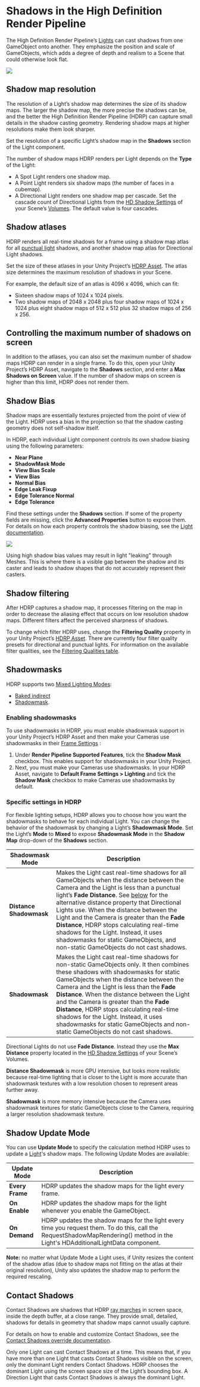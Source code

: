 # Shadows in the High Definition Render Pipeline

The High Definition Render Pipeline’s [Lights](Light-Component.html) can cast shadows from one GameObject onto another. They emphasize the position and scale of GameObjects, which adds a degree of depth and realism to a Scene that could otherwise look flat.

![](Images/HDRPFeatures-Shadows.png)

## Shadow map resolution

The resolution of a Light’s shadow map determines the size of its shadow maps. The larger the shadow map, the more precise the shadows can be, and the better the High Definition Render Pipeline (HDRP) can capture small details in the shadow casting geometry. Rendering shadow maps at higher resolutions make them look sharper.

Set the resolution of a specific Light’s shadow map in the **Shadows** section of the Light component.

The number of shadow maps HDRP renders per Light depends on the **Type** of the Light:

- A Spot Light renders one shadow map.
- A Point Light renders six shadow maps (the number of faces in a cubemap).
- A Directional Light renders one shadow map per cascade. Set the cascade count of Directional Lights from the [HD Shadow Settings](Override-Shadows.html) of your Scene’s [Volumes](Volumes.html). The default value is four cascades.

## Shadow atlases

HDRP renders all real-time shadows for a frame using a shadow map atlas for all [punctual light](Glossary.html#PunctualLight) shadows, and another shadow map atlas for Directional Light shadows.

Set the size of these atlases in your Unity Project’s [HDRP Asset](HDRP-Asset.html). The atlas size determines the maximum resolution of shadows in your Scene.

For example, the default size of an atlas is 4096 x 4096, which can fit:

- Sixteen shadow maps of 1024 x 1024 pixels.
- Two shadow maps of 2048 x 2048 plus four shadow maps of 1024 x 1024 plus eight shadow maps of 512 x 512 plus 32 shadow maps of 256 x 256.

## Controlling the maximum number of shadows on screen

In addition to the atlases, you can also set the maximum number of shadow maps HDRP can render in a single frame. To do this, open your Unity Project’s HDRP Asset, navigate to the **Shadows** section, and enter a **Max Shadows on Screen** value. If the number of shadow maps on screen is higher than this limit, HDRP does not render them.

## Shadow Bias

Shadow maps are essentially textures projected from the point of view of the Light. HDRP uses a bias in the projection so that the shadow casting geometry does not self-shadow itself.

In HDRP, each individual Light component controls its own shadow biasing using the following parameters:

- **Near Plane**
- **ShadowMask Mode**
- **View Bias Scale**
- **View Bias**
- **Normal Bias**
- **Edge Leak Fixup**
- **Edge Tolerance Normal**
- **Edge Tolerance**

Find these settings under the **Shadows** section. If some of the property fields are missing, click the **Advanced Properties** button to expose them. For details on how each property controls the shadow biasing, see the [Light documentation](Light-Component.html).

![](Images/Shadows1.png)

Using high shadow bias values may result in light "leaking" through Meshes. This is where there is a visible gap between the shadow and its caster and leads to shadow shapes that do not accurately represent their casters.

<a name="ShadowFiltering"></a>

## Shadow filtering

After HDRP captures a shadow map, it processes filtering on the map in order to decrease the aliasing effect that occurs on low resolution shadow maps. Different filters affect the perceived sharpness of shadows.

To change which filter HDRP uses, change the **Filtering Quality** property in your Unity Project’s [HDRP Asset](HDRP-Asset.html). There are currently four filter quality presets for directional and punctual lights. For information on the available filter qualities, see the [Filtering Qualities table](HDRP-Asset.html#FilteringQualities). 

## Shadowmasks

HDRP supports two [Mixed Lighting Modes](https://docs.unity3d.com/Manual/LightMode-Mixed.html):

* [Baked indirect](https://docs.unity3d.com/Manual/LightMode-Mixed-BakedIndirect.html)
* [Shadowmask](https://docs.unity3d.com/Manual/LightMode-Mixed-ShadowmaskMode.html).

### Enabling shadowmasks

To use shadowmasks in HDRP, you must enable shadowmask support in your Unity Project’s HDRP Asset and then make your Cameras use shadowmasks in their [Frame Settings](Frame-Settings.html) :

1. Under **Render Pipeline Supported Features**, tick the **Shadow Mask** checkbox. This enables support for shadowmasks in your Unity Project.
2. Next, you must make your Cameras use shadowmasks. In your HDRP Asset, navigate to **Default Frame Settings > Lighting** and tick the **Shadow Mask** checkbox to make Cameras use shadowmasks by default.

### Specific settings in HDRP

For flexible lighting setups, HDRP allows you to choose how you want the shadowmasks to behave for each individual Light. You can change the behavior of the shadowmask by changing a Light’s **Shadowmask Mode**. Set the Light’s **Mode** to **Mixed** to expose **Shadowmask Mode** in the **Shadow Map** drop-down of the **Shadows** section. 

<a name="ShadowmaskModes"></a>

| **Shadowmask Mode**     | **Description**                                              |
| ----------------------- | ------------------------------------------------------------ |
| **Distance Shadowmask** | Makes the Light cast real-time shadows for all GameObjects when the distance between the Camera and the Light is less than a punctual light’s **Fade Distance**. See [below](#DirectionalLightEquivalentProperty) for the alternative distance property that Directional Lights use. When the distance between the Light and the Camera is greater than the **Fade Distance**, HDRP stops calculating real-time shadows for the Light. Instead, it uses shadowmasks for static GameObjects, and non-static GameObjects do not cast shadows. |
| **Shadowmask**          | Makes the Light cast real-time shadows for non-static GameObjects only. It then combines these shadows with shadowmasks for static GameObjects when the distance between the Camera and the Light is less than the **Fade Distance**. When the distance between the Light and the Camera is greater than the **Fade Distance**, HDRP stops calculating real-time shadows for the Light. Instead, it uses shadowmasks for static GameObjects and non-static GameObjects do not cast shadows. |

<a name="DirectionalLightEquivalentProperty"></a>

Directional Lights do not use **Fade Distance**. Instead they use the **Max Distance** property located in the [HD Shadow Settings](Override-Shadows.html) of your Scene’s Volumes.

**Distance Shadowmask** is more GPU intensive, but looks more realistic because real-time lighting that is closer to the Light is more accurate than shadowmask textures with a low resolution chosen to represent areas further away.

**Shadowmask** is more memory intensive because the Camera uses shadowmask textures for static GameObjects close to the Camera, requiring a larger resolution shadowmask texture.

<a name="ShadowUpdateMode"></a>

## Shadow Update Mode

You can use **Update Mode** to specify the calculation method HDRP uses to update a [Light](Light-Component.html)'s shadow maps. The following Update Modes are available:

| **Update Mode** | **Description**                                              |
| --------------- | ------------------------------------------------------------ |
| **Every Frame** | HDRP updates the shadow maps for the light every frame.      |
| **On Enable**   | HDRP updates the shadow maps for the light whenever you enable the GameObject. |
| **On Demand**   | HDRP updates the shadow maps for the light every time you request them. To do this, call the RequestShadowMapRendering() method in the Light's HDAdditionalLightData component. |

**Note:** no matter what Update Mode a Light uses, if Unity resizes the content of the shadow atlas (due to shadow maps not fitting on the atlas at their original resolution), Unity also updates the shadow map to perform the required rescaling.

## Contact Shadows

Contact Shadows are shadows that HDRP [ray marches](Glossary.html#RayMarching) in screen space, inside the depth buffer, at a close range. They provide small, detailed, shadows for details in geometry that shadow maps cannot usually capture.

For details on how to enable and customize Contact Shadows, see the [Contact Shadows override documentation](Override-Contact-Shadows.html).

Only one Light can cast Contact Shadows at a time. This means that, if you have more than one Light that casts Contact Shadows visible on the screen, only the dominant Light renders Contact Shadows. HDRP chooses the dominant Light using the screen space size of the Light’s bounding box. A Direction Light that casts Contact Shadows is always the dominant Light.